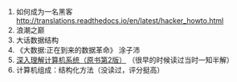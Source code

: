 1. 如何成为一名黑客 http://translations.readthedocs.io/en/latest/hacker_howto.html
2. 浪潮之巅
3. 大话数据结构
4. 《大数据:正在到来的数据革命》 涂子沛
5. [深入理解计算机系统（原书第2版）](https://book.douban.com/subject/5333562/) （很早的时候读过当时一知半解）
6. 计算机组成：结构化方法（没读过，评分挺高）

